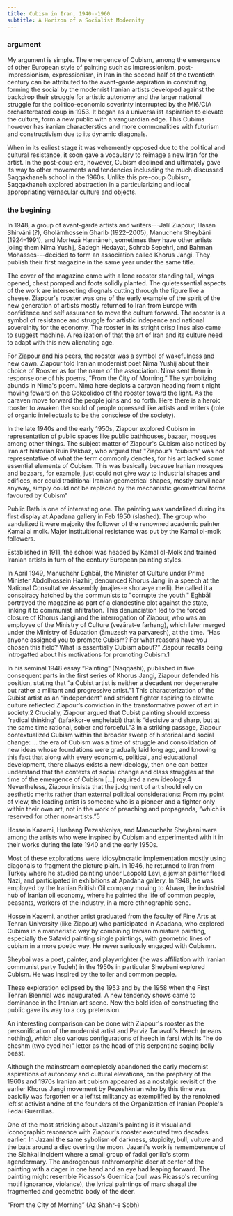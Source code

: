 ```yaml
---
title: Cubism in Iran, 1940--1960
subtitle: A Horizon of a Socialist Modernity
---
```

### argument 
My argument is simple. The emergence of Cubism, among the emergence of other European style of painting such as Impressionism, post-impressionism, expressionism, in Iran in the second half of the twentieth century can be attributed to the avant-garde aspiration in construting, forming the social by the modenrist Iranian artists developed against the backdrop their struggle for artistic autonomy and the larger national struggle for the politico-economic soverinty interrupted by the MI6/CIA‌ orchastereated coup in 1953. It began as a universalist aspiration to elevate the culture, form a new public with a vanguardian edge. This Cubims however has iranian characterstics and more commonalities with futurism and constructivism due to its dynamic diagonals.

When in its ealiest stage it was vehemently opposed due to the political and cultural resistance, it soon gave a vocaulary to reimage a new Iran for the artist. In the post-coup era, however, Cubism declined and ultimately gave its way to other movements and tendencies inclusding the much discussed Saqqakhaneh school in the 1960s. Unlike this pre-coup Cubism, Saqqakhaneh explored abstraction in a particularizing and local appropriating vernacular culture and objects. 

### the begining 
In 1948, a group of avant-garde artists and writers---Jalil Ziapour, Hasan Shirvāni (?), Gholāmhossein Gharib (1922–2005), Manuchehr Sheybāni (1924–1991), and Mortezā Hannāneh, sometimes they have other artists joiing them Nima Yushij, Sadegh Hedayat, Sohrab Sepehri, and Bahman Mohasses---decided to form an association called Khorus Jangi. They publish their first magazine in the same year under the same title. 

The cover of the magazine came with a lone rooster standing tall, wings opened, chest pomped and foots solidly planted. The quietessential aspects of the work are intersecting diognals cutting through the figure like a cheese. 
Ziapour's rooster was one of the early example of the spirit of the new generation of artists mostly returned to Iran from Europe with confidence and self assurance to move the culture forward.  The rooster is a symbol of resistance and struggle for artistic indepence and national sovereinity for the economy. The rooster in its stright crisp lines also came to suggest machine. A realization of that the art of Iran and its culture need to adapt with this new alienating age.

For Ziapour and his peers, the rooster was a symbol of wakefulness and new dawn. Ziapour told Iranian modernist poet Nima Yushij about their choice of Rooster as for the name of the association. Nima sent them in response one of his poems, “From the City of Morning.” The symbolizing abunds in Nima's poem. Nima here depicts a caravan heading from t night moving foward on the Cokoolidoo of the rooster toward the light. As the caraven move forward the people joins and so forth. Here there is a heroic rooster to awaken the sould of people opressed like artists and writers (role of organic intellectuals to be the consciese of the society). 

In the late 1940s and the early 1950s, Ziapour explored Cubism in representation of public spaces like public bathhouses, bazaar, mosques among other things. The subject matter of Ziapour's Cubism also noticed by  Iran art historian Ruin Pakbaz, who argued that "Ziapour’s “cubism” was not representative of what the term commonly denotes, for his art lacked some essential elements of Cubism. This was basically because Iranian mosques and bazaars, for example, just could not give way to industrial shapes and edifices, nor could traditional Iranian geometrical shapes, mostly curvilinear anyway, simply could not be replaced by the mechanistic geometrical forms favoured by Cubism"

Public Bath is one of interesting one. The painting was vandalized during its first display at Apadana gallery in Feb 1950 (slashed). The group who vandalized it were majority the follower of the renowned academic painter Kamal al molk. Major instituitional resistance was put by the Kamal ol-molk followers.

Established in 1911, the school was headed by Kamal ol-Molk and trained Iranian artists in turn of the century European painting styles.

In April 1949, Manuchehr Eghbāl, the Minister of Culture under Prime Minister Abdolhossein Hazhir, denounced Khorus Jangi in a speech at the National Consultative Assembly (majles-e shora-ye melli). He called it a conspiracy hatched by the communists to "corrupte the youth."
Eghbāl portrayed the magazine as part of a clandestine plot against the state, linking it to communist infiltration. This denunciation led to the forced closure of Khorus Jangi and the interrogation of Ziapour, who was an employee of the Ministry of Culture (vezārat-e farhang), which later merged under the Ministry of Education (āmuzesh va parvaresh), at the time. “Has anyone assigned you to promote Cubism? For what reasons have you chosen this field? What is essentially Cubism about?” Ziapour recalls being introgatted about his motivations for promoting Cubism.1

In his seminal 1948 essay “Painting” (Naqqāshi), published in five consequent parts in the first series of Khorus Jangi, Ziapour defended his position, stating that “a Cubist artist is neither a decadent nor degenerate but rather a militant and progressive artist.”1 This characterization of the Cubist artist as an “independent” and strident fighter aspiring to elevate culture reflected Ziapour’s conviction in the transformative power of art in society.2 Crucially, Ziapour argued that Cubist painting should express “radical thinking” (tafakkor-e enghelabi) that is “decisive and sharp, but at the same time rational, sober and forceful.”3 In a striking passage, Ziapour contextualized Cubism within the broader sweep of historical and social change:
… the era of Cubism was a time of struggle and consolidation of new ideas whose foundations were gradually laid long ago, and knowing this fact that along with every economic, political, and educational development, there always exists a new ideology, then one can better understand that the contexts of social change and class struggles at the time of the emergence of Cubism […] required a new ideology.4
Nevertheless, Ziapour insists that the judgment of art should rely on aesthetic merits rather than external political considerations:
From my point of view, the leading artist is someone who is a pioneer and a fighter only within their own art, not in the work of preaching and propaganda, “which is reserved for other non-artists.”5

Hossein Kazemi, Hushang Pezeshkniya, and Manouchehr Sheybani were among the artists who were inspired by Cubism and experimented with it in their works during the late 1940 and the early 1950s.

Most of these explorations were idiosybncratic implementation mostly using diagonals to fragment the picture plain. In 1946, he returned to Iran from Turkey where he studied painting under Leopold Levi, a jewish painter fleed Nazi, and participated in exhibitions at Apadana gallery. In 1948, he was employed by the Iranian British Oil company moving to Abaan, the industrial hub of Iranian oil economy, where he painted the life of common people, peasants, workers of the industry, in a more ethnographic sene.

Hossein Kazemi, another artist graduated from the faculty of Fine Arts at Tehran University (like Ziapour) who participated in Apadana, who explored Cubims in a manneristic way by combining Iranian miniature painting, especially the Safavid painting single paintings, with geometric lines of cubism in a more poetic way. He never seriously engaged with Cubismn. 

Sheybai was a poet, painter, and playwrighter (he was affiliation with Iranian communist party Tudeh) in the 1950s in particular Sheybani explored Cubism. He was inspired by the toiler and common people.


These exploration eclipsed by the 1953 and by the 1958 when the First Tehran Biennial was inaugurated. A new tendency shows came to dominance in the Iranian art scene. Now the bold idea of constructing the public gave its way to a coy pretension. 

An interesting comparison can be done with Ziapour's rooster as the personification of the modernist artist and Parviz Tanavoli's Heech (means nothing), which also various configurations of heech in farsi with its "he do cheshm (two eyed he)" letter as the head of this serpentine saging belly beast. 

Although the mainstream comepletely abandoned the early modernist aspirations of autonomy and cultural elevations, on the prephery of the 1960s and 1970s Iranian art cubism appeared as a nostalgic revisit of the earlier Khorus Jangi movement by Pezeshknian who by this time was basiclly was forgotten or a lefitst militancy as exemplified by the renokned leftist activist andne of the founders of the Organization of Iranian People's Fedai Guerrillas.

One of the most stricking about Jazani's painting is it visual and iconographic resonance with Ziapour's rooster executed two decades earlier. In Jazani the same sybolism of darkness, stupidity, bull, vulture and the bats around a disc overing the moon. Jazani's work is rememberence of the Siahkal incident where a small group of fadai gorilla's storm agendermary. The androgenous anthromorphic deer at center of the painting with a dager in one hand and an eye had leaping forward. The painting might resemble Picasso's Guernica (bull was Picasso's recurring motif ignorance, violance), the lyrical paintings of marc shagal 
the fragmented and geometric body of the deer. 

“From the City of Morning” (Az Shahr-e Ṣobḥ)




